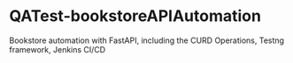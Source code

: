# QATest-bookstoreAPIAutomation
Bookstore automation with FastAPI, including the CURD Operations, Testng framework, Jenkins CI/CD
